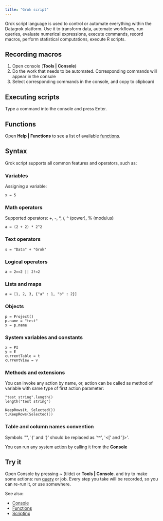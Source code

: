 ```yaml
---
title: "Grok script"
---
```


Grok script language is used to control or automate everything within the Datagrok platform. Use it to transform data,
automate workflows, run queries, evaluate numerical expressions, execute commands, record macros, perform statistical
computations, execute R scripts.

## Recording macros

1. Open console (**Tools | Console**)
2. Do the work that needs to be automated. Corresponding commands will appear in the console
3. Select corresponding commands in the console, and copy to clipboard

## Executing scripts

Type a command into the console and press Enter.

## Functions

Open **Help | Functions** to see a list of available [functions](../../datagrok/concepts/functions/functions.md).

## Syntax

Grok script supports all common features and operators, such as:

### Variables

Assigning a variable:

```
x = 5
```

### Math operators

Supported operators: +, -, *, /, ^ (power), % (modulus)

```
a = (2 + 2) * 2^2
```

### Text operators

```
s = "Data" + "Grok"
```

### Logical operators

```
a = 2==2 || 2!=2
```

### Lists and maps

```
a = [1, 2, 3, {"a" : 1, "b" : 2}]
```

### Objects

```
p = Project()
p.name = "test"
x = p.name
```

### System variables and constants

```
x = PI
y = E
currentTable = t
currentView = v
```

### Methods and extensions

You can invoke any action by name, or, action can be called as method of variable with same type of first action
parameter:

```
"test string".length()
length("test string")
```

```
KeepRows(t, Selected())
t.KeepRows(Selected())
```

### Table and column names convention

Symbols '"', '{' and '}' should be replaced as '^^', '\<\[' and ']>'.

You can run any system [action](../../datagrok/concepts/functions/functions.md) by calling it from the [**Console**](../../datagrok/navigation/panels/panels.md#console)

## Try it

Open Console by pressing ~ (tilde) or **Tools | Console**. and try to make some actions:
run [query](../../access/access.md#data-query) or job. Every step you take will be recorded, so you can
re-run it, or use somewhere.

See also:

* [Console](../../datagrok/navigation/panels/panels.md#console)
* [Functions](../../datagrok/concepts/functions/functions.md)
* [Scripting](../../compute/scripting/scripting.mdx)
